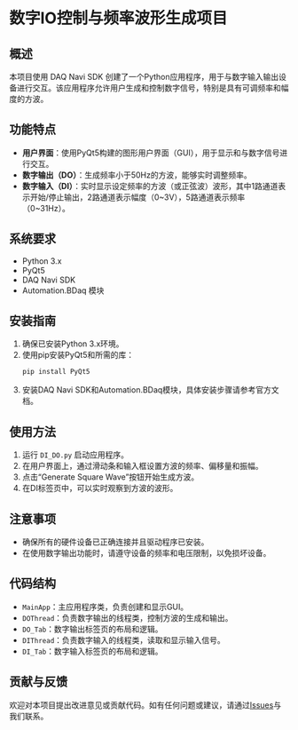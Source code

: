 # 数字IO控制与频率波形生成项目

## 概述

本项目使用 DAQ Navi SDK 创建了一个Python应用程序，用于与数字输入输出设备进行交互。该应用程序允许用户生成和控制数字信号，特别是具有可调频率和幅度的方波。

## 功能特点

- **用户界面**：使用PyQt5构建的图形用户界面（GUI），用于显示和与数字信号进行交互。
- **数字输出（DO）**：生成频率小于50Hz的方波，能够实时调整频率。
- **数字输入（DI）**：实时显示设定频率的方波（或正弦波）波形，其中1路通道表示开始/停止输出，2路通道表示幅度（0~3V），5路通道表示频率（0~31Hz）。

## 系统要求

- Python 3.x
- PyQt5
- DAQ Navi SDK
- Automation.BDaq 模块

## 安装指南

1. 确保已安装Python 3.x环境。
2. 使用pip安装PyQt5和所需的库：
   ```bash
   pip install PyQt5
   ```
3. 安装DAQ Navi SDK和Automation.BDaq模块，具体安装步骤请参考官方文档。

## 使用方法

1. 运行 `DI_DO.py` 启动应用程序。
2. 在用户界面上，通过滑动条和输入框设置方波的频率、偏移量和振幅。
3. 点击“Generate Square Wave”按钮开始生成方波。
4. 在DI标签页中，可以实时观察到方波的波形。

## 注意事项

- 确保所有的硬件设备已正确连接并且驱动程序已安装。
- 在使用数字输出功能时，请遵守设备的频率和电压限制，以免损坏设备。

## 代码结构

- `MainApp`：主应用程序类，负责创建和显示GUI。
- `DOThread`：负责数字输出的线程类，控制方波的生成和输出。
- `DO_Tab`：数字输出标签页的布局和逻辑。
- `DIThread`：负责数字输入的线程类，读取和显示输入信号。
- `DI_Tab`：数字输入标签页的布局和逻辑。

## 贡献与反馈

欢迎对本项目提出改进意见或贡献代码。如有任何问题或建议，请通过[Issues](https://github.com/yourusername/yourproject/issues)与我们联系。
